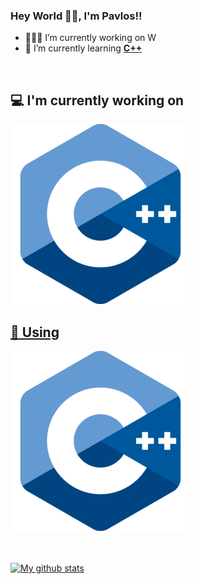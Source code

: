 ### Hey World 👋🏻, I'm Pavlos!!
- 👨🏽‍💻 I’m currently working on W<!--**[Native Android](https://github.com/android/ "ANDROID")** -->
- 🌱 I’m currently learning **[C++](https://isocpp.org/ "C++")** <!-- **[Kotlin](https://kotlinlang.org/ "Kotlin")** -->
<br>

## 💻 I'm currently working on
<!-- <a href="https://developer.android.com/" target="_blank"><img src="https://www.vectorlogo.zone/logos/android/android-ar21.svg"></a><img src="https://www.vectorlogo.zone/logos/java/java-ar21.svg"></code><img src="https://www.vectorlogo.zone/logos/kotlinlang/kotlinlang-ar21.svg"> -->
<a href="https://isocpp.org/" target="_blank"><img src="https://github.com/github/explore/blob/master/topics/cpp/cpp.png">
<br/>

## 🧠 Using
<!-- <img src="https://github.com/github/explore/blob/master/topics/android/android.png?raw=true" height="48" /> <img src="https://github.com/github/explore/blob/master/topics/java/java.png?raw=true" height="48" /> <img src="https://github.com/github/explore/blob/master/topics/kotlin/kotlin.png?raw=true" height="48" /> -->
<img src="https://github.com/github/explore/blob/master/topics/cpp/cpp.png">
<br/>
<br/>
<br/>

![My github stats](https://github-readme-stats.vercel.app/api?username=Pavlos-Efstathiou&show_icons=true)
